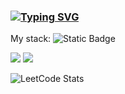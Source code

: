 ### [![Typing SVG](https://readme-typing-svg.herokuapp.com?color=%2336BCF7&lines=Python+developer)](https://git.io/typing-svg)

My stack: ![Static Badge](https://img.shields.io/badge/Python-brightgreen?style=plastic&labelColor=%234940f5&color=%234940f5)



![](http://github-profile-summary-cards.vercel.app/api/cards/profile-details?username=keyayeten&theme=cobalt)
![](http://github-profile-summary-cards.vercel.app/api/cards/most-commit-language?username=keyayeten&theme=cobalt)

![LeetCode Stats](https://leetcard.jacoblin.cool/keyayeten?theme=dark&font=Fraunces&ext=activity)
